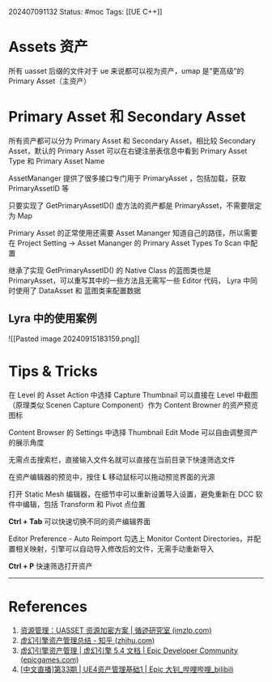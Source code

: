 202407091132
Status: #moc
Tags: [[UE C++]]
# Assets 资产
所有 uasset 后缀的文件对于 ue 来说都可以视为资产，umap 是“更高级”的 Primary Asset（主资产）
# Primary Asset 和 Secondary Asset
所有资产都可以分为 Primary Asset 和 Secondary Asset，相比较 Secondary Asset，默认的 Primary Asset 可以在右键注册表信息中看到 Primary Asset Type 和 Primary Asset Name 

AssetMananger 提供了很多接口专门用于 PrimaryAsset ，包括加载，获取 PrimaryAssetID 等

只要实现了 GetPrimaryAssetID() 虚方法的资产都是 PrimaryAsset，不需要限定为 Map

Primary Asset 的正常使用还需要 Asset Mananger 知道自己的路径，所以需要在 Project Setting -> Asset Mananger 的 Primary Asset Types To Scan 中配置

继承了实现 GetPrimaryAssetID() 的 Native Class 的蓝图类也是 PrimaryAsset，可以重写其中的一些方法且无需写一些 Editor 代码， Lyra 中同时使用了 DataAsset 和 蓝图类来配置数据

## Lyra 中的使用案例
![[Pasted image 20240915183159.png]]

# Tips & Tricks
在 Level 的 Asset Action 中选择 Capture Thumbnail 可以直接在 Level 中截图（原理类似 Scenen Capture Component）作为 Content Browner 的资产预览图标

Content Browser 的 Settings 中选择 Thumbnail Edit Mode 可以自由调整资产的展示角度

无需点击搜索栏，直接输入文件名就可以直接在当前目录下快速筛选文件

在资产编辑器的预览中，按住 **L** 移动鼠标可以拖动预览界面的光源

打开 Static Mesh 编辑器，在细节中可以重新设置导入设置，避免重新在 DCC 软件中编辑，包括 Transform 和 Pivot 点位置

**Ctrl + Tab** 可以快速切换不同的资产编辑界面

Editor Preference - Auto Reimport 勾选上 Monitor Content Directories，并配置相关映射，引擎可以自动导入修改后的文件，无需手动重新导入

**Ctrl + P** 快速筛选打开资产

---
# References
1. [资源管理：UASSET 资源加密方案 | 循迹研究室 (imzlp.com)](https://imzlp.com/posts/32412/)
2. [虚幻引擎资产管理总结 - 知乎 (zhihu.com)](https://zhuanlan.zhihu.com/p/503069332)
3. [虚幻引擎资产管理 | 虚幻引擎 5.4 文档 | Epic Developer Community (epicgames.com)](https://dev.epicgames.com/documentation/zh-cn/unreal-engine/asset-management-in-unreal-engine)
4. [[中文直播]第33期 | UE4资产管理基础1 | Epic 大钊_哔哩哔哩_bilibili](https://www.bilibili.com/video/BV1Mr4y1A7nZ/?spm_id_from=333.337.search-card.all.click&vd_source=0e2e99e3ece07b504251867302b25270)